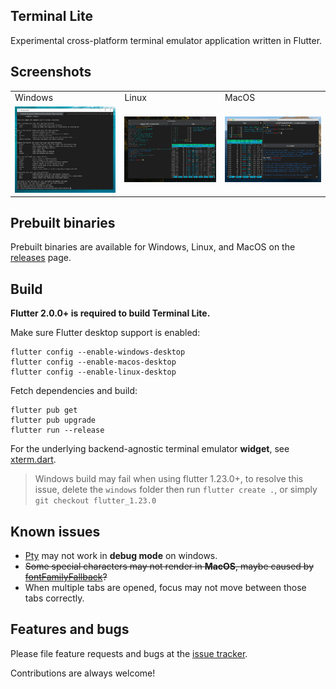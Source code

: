 ## Terminal Lite

Experimental cross-platform terminal emulator application written in Flutter.

## Screenshots

<table>
  </tr>
    <td>
       Windows
    </td>
    <td>
       Linux
    </td>
    <td>
        MacOS
    </td>
  </tr>
  <tr>
    <td>
		<img width="300px" src="https://raw.githubusercontent.com/TerminalStudio/lite/master/media/demo-windows.png">
    </td>
    <td>
       <img width="300px" src="https://raw.githubusercontent.com/TerminalStudio/lite/master/media/demo-linux.png">
    </td>
    <td>
       <img width="300px" src="https://raw.githubusercontent.com/TerminalStudio/lite/master/media/demo-macos.png">
    </td>
  <tr>
</table>

## Prebuilt binaries

Prebuilt binaries are available for Windows, Linux, and MacOS on the [releases](https://github.com/TerminalStudio/lite/releases) page.

## Build

**Flutter 2.0.0+ is required to build Terminal Lite.**

Make sure Flutter desktop support is enabled:

```
flutter config --enable-windows-desktop
flutter config --enable-macos-desktop
flutter config --enable-linux-desktop
```

Fetch dependencies and build:

```
flutter pub get
flutter pub upgrade
flutter run --release
```

For the underlying backend-agnostic terminal emulator **widget**, see [xterm.dart](https://github.com/TerminalStudio/xterm.dart).

> Windows build may fail when using flutter 1.23.0+, to resolve this issue, delete the `windows` folder then run `flutter create .`, or simply `git checkout flutter_1.23.0`


## Known issues

- [Pty](https://github.com/TerminalStudio/pty) may not work in **debug mode** on windows.
- ~~Some special characters may not render in **MacOS**, maybe caused by [fontFamilyFallback](https://github.com/TerminalStudio/xterm.dart/blob/2800cfba0e1a945b3588e5658cf0801684c91027/lib/theme/terminal_style.dart#L2)?~~
- When multiple tabs are opened, focus may not move between those tabs correctly.

## Features and bugs

Please file feature requests and bugs at the [issue tracker](https://github.com/TerminalStudio/lite/issues).

Contributions are always welcome!